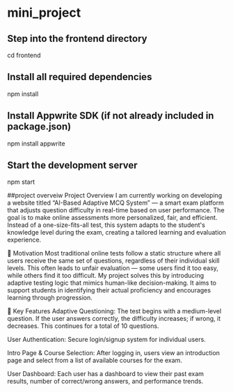 # mini_project

## Step into the frontend directory
cd frontend

## Install all required dependencies
npm install

## Install Appwrite SDK (if not already included in package.json)
npm install appwrite

## Start the development server
npm start


##project overveiw 
Project Overview
I am currently working on developing a website titled “AI-Based Adaptive MCQ System” — a smart exam platform that adjusts question difficulty in real-time based on user performance. The goal is to make online assessments more personalized, fair, and efficient. Instead of a one-size-fits-all test, this system adapts to the student's knowledge level during the exam, creating a tailored learning and evaluation experience.

🔹 Motivation
Most traditional online tests follow a static structure where all users receive the same set of questions, regardless of their individual skill levels. This often leads to unfair evaluation — some users find it too easy, while others find it too difficult. My project solves this by introducing adaptive testing logic that mimics human-like decision-making. It aims to support students in identifying their actual proficiency and encourages learning through progression.

🔹 Key Features
Adaptive Questioning: The test begins with a medium-level question. If the user answers correctly, the difficulty increases; if wrong, it decreases. This continues for a total of 10 questions.

User Authentication: Secure login/signup system for individual users.

Intro Page & Course Selection: After logging in, users view an introduction page and select from a list of available courses for the exam.

User Dashboard: Each user has a dashboard to view their past exam results, number of correct/wrong answers, and performance trends.
